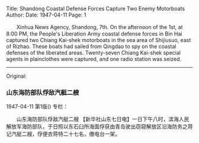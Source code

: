 Title: Shandong Coastal Defense Forces Capture Two Enemy Motorboats
Author:
Date: 1947-04-11
Page: 1

　　Xinhua News Agency, Shandong, 7th. On the afternoon of the 1st, at 8:00 PM, the People's Liberation Army coastal defense forces in Bin Hai captured two Chiang Kai-shek motorboats in the sea area of Shijiusuo, east of Rizhao. These boats had sailed from Qingdao to spy on the coastal defenses of the liberated areas. Twenty-seven Chiang Kai-shek special agents in plainclothes were captured, and one radio station was seized.



<hr /> 

Original: 


### 山东海防部队俘敌汽艇二艘

1947-04-11
第1版()
专栏：

　　山东海防部队俘敌汽艇二艘
    【新华社山东七日电】一日下午八时，滨海人民解放军海防部队，于日照以东石臼所海面俘获由青岛驶出窃窥解放区沿海防务之蒋记汽艇二艘，俘便衣蒋特二十七名，缴电台一架。
